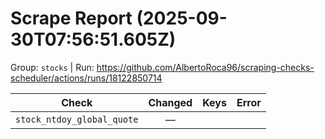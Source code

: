 # Scrape Report (2025-09-30T07:56:51.605Z)

Group: `stocks`  |  Run: https://github.com/AlbertoRoca96/scraping-checks-scheduler/actions/runs/18122850714

| Check | Changed | Keys | Error |
|---|:---:|:--|:--|
| `stock_ntdoy_global_quote` | — |  |  |
